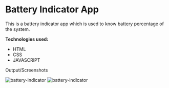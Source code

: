 # Battery Indicator App

This is a battery indicator app which is used to know battery percentage of the system.

**Technologies used:**

- HTML
- CSS
- JAVASCRIPT


 Output/Screenshots

![battery-indicator](https://github.com/Jagannath8/Web-dev-mini-projects/blob/battery/Battery%20Indicator/light.jpg)
![battery-indicator](https://github.com/Jagannath8/Web-dev-mini-projects/blob/battery/Battery%20Indicator/dark.jpg)
